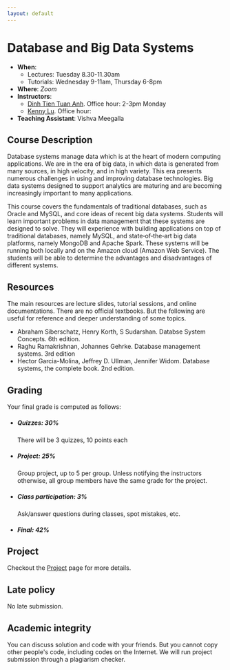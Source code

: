 ```yaml
---
layout: default
---
```



# Database and Big Data Systems
* **When**: 
    + Lectures: Tuesday 8.30-11.30am
    + Tutorials: Wednesday 9-11am, Thursday 6-8pm 
* **Where**: *Zoom*
* **Instructors**: 
    + [Dinh Tien Tuan Anh](https://dinhtta.github.io/). Office hour: 2-3pm Monday
    + [Kenny Lu](https://istd.sutd.edu.sg/people/faculty/kenny-lu-zhuo-ming). Office hour: 
* **Teaching Assistant**: Vishva Meegalla

## Course Description
Database systems manage data which is at the heart of modern computing applications. We are in the era of big
data, in which data is generated from many sources, in high velocity, and in high variety. This era presents  
numerous challenges in using and improving database technologies. Big data systems designed to support
analytics are maturing and are becoming increasingly important to many applications.

This course covers the fundamentals of traditional databases, such as Oracle and MySQL, and core ideas of
recent big data systems. Students will learn important problems in data management that these systems are
designed to solve. They will experience with building applications on top of traditional databases, namely
MySQL, and state‐of‐the‐art big data platforms, namely MongoDB and Apache Spark. These systems will be
running both locally and on the Amazon cloud (Amazon Web Service). The students will be able to determine the
advantages and disadvantages of different systems.

## Resources
The main resources are lecture slides, tutorial sessions, and online documentations. There are no official
textbooks. But the following are useful for reference and deeper understanding of some topics. 

* Abraham Siberschatz, Henry Korth, S Sudarshan. Databse System Concepts. 6th edition.
* Raghu Ramakrishnan, Johannes Gehrke. Database management systems. 3rd edition
* Hector Garcia-Molina, Jeffrey D. Ullman, Jennifer Widom. Database systems, the complete book. 2nd edition. 

## Grading
Your final grade is computed as follows:
* <h5> Quizzes: 30%</h5>

    There will be 3 quizzes, 10 points each

* <h5> Project: 25%</h5>

    Group project, up to 5 per group. Unless notifying the instructors otherwise, all group members have the
    same grade for the project. 

* <h5> Class participation: 3%</h5>

    Ask/answer questions during classes, spot mistakes, etc.

* <h5> Final: 42%</h5>

## Project
Checkout the [Project](../project) page for more details. 

## Late policy
No late submission. 

## Academic integrity
You can discuss solution and code with your friends. But you cannot copy other people's code, including codes on
the Internet. We will run project submission through a plagiarism checker.
